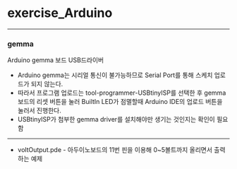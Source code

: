 # exercise_Arduino

---
### gemma
Arduino gemma 보드 USB드라이버
- Arduino gemma는 시리얼 통신이 불가능하므로 Serial Port를 통해 스케치 업로드가 되지 않는다.  
- 따라서 프로그램 업로드는 tool-programmer-USBtinyISP를 선택한 후 gemma보드의 리셋 버튼을 눌러 BuiltIn LED가 점멸할때 Arduino IDE의 업로드 버튼을 눌러서 진행한다.  
- USBtinyISP가 첨부한 gemma driver를 설치해야만 생기는 것인지는 확인이 필요함  

---
- voltOutput.pde - 아두이노보드의 11번 핀을 이용해 0~5볼트까지 올리면서 출력하는 예제  

